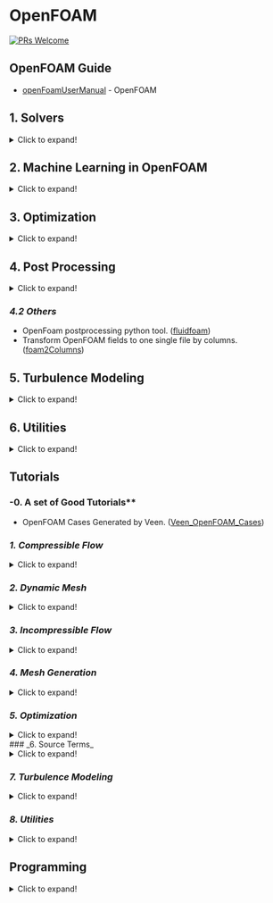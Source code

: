 # OpenFOAM

[![PRs Welcome](https://img.shields.io/badge/PRs-welcome-brightgreen.svg?style=flat-square)](http://makeapullrequest.com)

## **OpenFOAM Guide**
* [openFoamUserManual](https://github.com/yunoicytail/openFoamUserManual) - OpenFOAM


## **1. Solvers**
<details>
  <summary>Click to expand!</summary>
  
### _1.1 Aeroacoustics_
* Aeroacoustic Solver for weakly compressible flows. ([Hybrid-Methods-in-Openfoam](https://github.com/jiaqiwang969/Hybrid-Methods-in-Openfoam))
* Dynamic Library for Computational Aeroacoustics. ([libAcoustics](https://github.com/unicfdlab/libAcoustics))

### _1.2 Compressible Flow_
* Density based solver for steady and unsteady simulation of high speed compressible flows. ([rhoDST](https://github.com/DSTECHNO/rhoDST))
* modification of rhoCentralFoam with RK4 schme. ([rhoCentralRKFoam](https://github.com/jiaqiwang969/rhoCentralRKFoam), [rhoCentralRK4Foam](https://github.com/SiboLi666/rhoCentralRK4Foam), [rhoCentralFoamRK4Sponge](https://github.com/jiaqiwang969/rhoCentralFoamRK4Sponge))
* Implict Coupled Simulations. ([ICSFoam](https://github.com/stefanoOliani/ICSFoam))
* Energy conserving numerical flux is coupled with AUSM+up dissipative fluxes. ([rhoEnergyFoam](https://github.com/davidem88/rhoEnergyFoam))

#### _1.2.1 All Mach Number_
* Semi-implicit hybrid solver based on Kurgranov-Tadmore scheme and PISO method. ([pisoCentralFoam](https://github.com/unicfdlab/pisoCentralFoam))

### _1.3 Combustion_
* A library for OpenFOAM to handel the PLOG keywords in reactions. ([PLOGArrheniusReactions](https://github.com/ZmengXu/PLOGArrheniusReactions))
* Transported JPDF Library and Solver for Reactive Flow Simulation. ([pdfFoam](https://github.com/wildmichael/pdfFoam))
* Using Cantera to calculate species reaction rates. ([CanteraChemistryModel](https://github.com/ZhangYanTJU/CanteraChemistryModel))
* This solver calls Cantera to update T psi mu alpha D in OpenFOAM. ([reactingCanteraFoam](https://github.com/ZhangYanTJU/reactingCanteraFoam))

### _1.4 High-Order Methods_

#### _1.4.1 Discontinuous Galerkin Method_
* High Order Parallel Extensible CFD software. ([HopeFOAM](https://github.com/HopeFOAM/HopeFOAM)))

#### _1.4.2 Weighted Essentially Non-Oscillatory_
* WENO for FVM. ([WENOEXT](https://github.com/WENO-OF/WENOEXT))

### _1.5 Hybrid Solvers_
* Collection of hybrid Central solvers. ([hybridCentralSolvers ](https://github.com/unicfdlab/hybridCentralSolvers))

### _1.6 Immersed Boundary Method_
* Consistent closures for Euler-Lagrange models of bi-disperse gas-particle suspensions derived from particle-resolved direct numerical simulations. ([openHFDIB](https://github.com/fmuni/openHFDIB))

### _1.7 Multiphase_
* Volume of fluid solvers for turbulent isothermal multiphase flows. ([varRhoTurbVOF](https://github.com/wenyuan-fan/varRhoTurbVOF_2))
* blastFoam. ([blastFoam](https://github.com/synthetik-technologies/blastfoam)]
* A porous multiphase toolbox. ([porousMultiphaseFoam](https://github.com/phorgue/porousMultiphaseFoam))
* Lagrangian Particle Tracking on a GPU. ([GPULagrangianFoam](https://github.com/geekynils/GPULagrangianFoam)) - ([Thesis Link](https://github.com/geekynils/Thesis))
* Simulation of wave dynamics. ([olaFlow](https://github.com/phicau/olaFlow))

### _1.8 Molecular Dynamics_

#### _1.8.1 DSMC_
* hyStrath. ([hyStrath](https://github.com/vincentcasseau/hyStrath))

#### _1.8.2 DUGKS_
* Discrete unified gas kinetic scheme. ([dugksFoam](https://github.com/zhulianhua/dugksFoam))

### _1.9 Source Terms_
* Actuator line modeling of vertical-axis turbines. ([turbinesFoam](https://github.com/turbinesFoam/turbinesFoam))
* Generalization of Erik Svenning's solver. ([multipleDiskSimpleFoam](https://github.com/EdgarAMO/multipleDiskSimpleFoam))
* Actuator Cylinder. ([actuatorCylinderSimpleFoam](https://github.com/EdgarAMO/actuatorCylinderSimpleFoam-solver))

### _1.10 Others_
* several additional solvers for OpenFOAM. ([myFoam](https://github.com/furstj/myFoam))
* Dual-mesh hybrid LES/RANS solver. (hybridFoam](https://github.com/xiaoh/hybridFoam))

### _1.11 Libararies and Boundary Conditions_
* Partially reflecting and non-reflecting boundary conditions for simulation of compressible viscous flow. ([NSCBC-openfoam](https://github.com/jiaqiwang969/NSCBC-openfoam))
* LEMOS (University of Rostock) addons for OpenFOAM-2.4.x ([LEMOS-2.4.x](https://github.com/LEMOS-Rostock/LEMOS-2.4.x))
* A real-fluid based thermophysicalModels library OF-6. ([realFluidThermophysicalModels-6](https://github.com/danhnam11/realFluidThermophysicalModels-6))
</details>
  
## **2. Machine Learning in OpenFOAM**
<details>
  <summary>Click to expand!</summary>

* [smartsim-openFOAM](https://github.com/CrayLabs/smartsim-openFOAM)
* Flowtorch. ([flowtorch](https://github.com/FlowModelingControl/flowtorch))
* PythonFOAM: In-situ data analyses with OpenFOAM and Python. ([PythonFOAM](https://github.com/argonne-lcf/PythonFOAM))
* Deploying deep learning in OpenFOAM with TensorFlow. ([TensorFlowFoam](https://github.com/argonne-lcf/TensorFlowFoam))

</details>

## **3. Optimization**
<details>
  <summary>Click to expand!</summary>
  
* Optimal Shape Design in External. ([shapeOptimizationFoam](https://github.com/joslorgom/shapeOptimizationFoam))
* Discrete Adjoint with OpenFOAM. ([dafoam](https://github.com/mdolab/dafoam))
</details>

## **4. Post Processing**
<details>
  <summary>Click to expand!</summary>

### _4.1 Reduced-Order Modeling_
* [AccelerateCFD_CE](https://github.com/IllinoisRocstar/AccelerateCFD_CE) - AccelerateCFD
* [ITHACA-FV ](https://github.com/mathLab/ITHACA-FV) - POD-Galerkin reduced order methods for CFD using Finite Volume Discretisation: vortex shedding around a circular cylinder, 2017.
* [mlfoam](https://github.com/AndreWeiner/mlfoam) - OpenFOAM technical committee on data-driven modeling
</details>

### _4.2 Others_
* OpenFoam postprocessing python tool. ([fluidfoam](https://github.com/fluiddyn/fluidfoam))
* Transform OpenFOAM fields to one single file by columns. ([foam2Columns](https://github.com/ZhangYanTJU/foam2Columns))


## **5. Turbulence Modeling**
<details>
  <summary>Click to expand!</summary>
  
* ShihQuadraticKE turbulence model. ([OpenFOAM](https://github.com/sagarsaroha18/OpenFOAM))
* Several additional models. ([myTurbulenceModels](https://github.com/furstj/myTurbulenceModels))
* Dynamic Smagorinsky. ([dynamicSmagorinsky](https://github.com/ZhangYanTJU/dynamicSmagorinsky))
* A library for wall-modelled Large-Eddy Simulation in OpenFOAM. Mirrored from. ([libWallModelledLES](https://github.com/timofeymukha/libWallModelledLES))
* A set of codes developed for LES in OpenFOAM. ([TurbLab](https://github.com/syavash20/TurbLab))
* Low-Reynolds rough wall functions for the kOmegaSST model from OpenFOAM. ([lowReRoughWallBCs](https://github.com/esteldunedain/lowReRoughWallBCs))
</details>

## **6. Utilities**
<details>
  <summary>Click to expand!</summary>
  
* Computational Fluid Dynamics (CFD) for FreeCAD based on OpenFOAM solver. ([CfdOF](https://github.com/jaheyns/CfdOF))
* How to choose the right schemes in openFOAM. ([fvSchemes](https://github.com/Veenxz/fvSchemes))
</details>

## **Tutorials**

### -0. A set of Good Tutorials**
* OpenFOAM Cases Generated by Veen. ([Veen_OpenFOAM_Cases](https://github.com/Veenxz/Veen_OpenFOAM_Cases))

### _1. Compressible Flow_
<details>
  <summary>Click to expand!</summary>
  
* shock boundary layer interactions in the transonic buffet flow of a compressor cascade. ([DLR-buffet](https://github.com/jiaqiwang969/DLR-buffet))
* Transonic Airoil. ([transonicAirfoilSolution](https://github.com/tahayasardemir/transonicAirfoilSolution))
* Transonic Nozzle. ([transonicNozzle](https://github.com/tahayasardemir/transonicNozzle))
* Transonic shock buffets at a NACA-0012 airfoil. ([naca0012_shock_buffet](https://github.com/AndreWeiner/naca0012_shock_buffet))
</details>

### _2. Dynamic Mesh_
<details>
  <summary>Click to expand!</summary>
  
* Vertical-Axis Wind Turbine. ([VAWTCleanCase](https://github.com/h7ris/VAWTCleanCase))
* Vertical-Axis Wind Turbine. ([VAWT-structured-mesh](https://github.com/EdgarAMO/VAWT-structured-mesh))
* Vertical-Axis Wind Turbine. ([OpenFOAM-2D-VAWT](https://github.com/traviscarrigan/OpenFOAM-2D-VAWT))
* Shape Optmisation of a Vertical Axis Wind Turbine using Invasive Weed Optimisation. ([Shape-Opt-VAWT](https://github.com/pranshupant/Shape-Opt-VAWT))
* This project implements a moving mesh technique on OpenFOAM to solve the case a weir gate opening. ([WeirWithMovingGate](https://github.com/esteldunedain/WeirWithMovingGate))
</details>

### _3. Incompressible Flow_
<details>
  <summary>Click to expand!</summary>
  
* Flow past an airfoil. ([airfoilFoam](https://github.com/socrates-ferna/airfoilFoam))
* NACA airfoil simulation. ([NACAFoil-OpenFOAM](https://github.com/petebachant/NACAFoil-OpenFOAM))
* Python script to run CFD analysis on airfoil using **OpenFOAM** to simulate and **gmsh** to generate mesh. ([Case](https://github.com/enritoomey/airfoilFOAM))
</details>

### _4. Mesh Generation_
<details>
  <summary>Click to expand!</summary>
  
#### _4.1 Block Mesh_
* Flow past a cylinder. ([Von-Karman-Street-Cylinder](https://github.com/EdgarAMO/Von-Karman-Street-Cylinder))
* Flow past an 2D Airfoil. ([airfoil2D](https://github.com/EdgarAMO/airfoil2D))

#### _4.2 snappyHexMesh_
* 3D Circular Pipe. ([pipeflow_snappyHexMesh](https://github.com/theodoreOnzGit/pipeflow_snappyHexMesh))
* Flow past a sphere. (Flow-past-a-sphere-OpenFOAM](https://github.com/EdgarAMO/Flow-past-a-sphere-OpenFOAM))
* Flow past a car. ([Flow-past-a-car-OpenFOAM](https://github.com/EdgarAMO/Flow-past-a-car-OpenFOAM))

#### _4.3 Adaptive Mesh
* This project shows how to use the gradient of flow variables as a criteria to control Adaptive Mesh Refinement (AMR) for OpenFOAM simulations. ([GradientAMR](https://github.com/esteldunedain/GradientAMR))
</details>


### _5. Optimization_
<details>
  <summary>Click to expand!</summary>
  
* Shape Optmisation of a Vertical Axis Wind Turbine using Invasive Weed Optimisation. ([Shape-Opt-VAWT](https://github.com/pranshupant/Shape-Opt-VAWT))
</details>
### _6. Source Terms_
<details>
  <summary>Click to expand!</summary>
  
* VAWT by ALM. ([NTNU-HAWT-turbinesFoam](https://github.com/petebachant/NTNU-HAWT-turbinesFoam))
* Wind farm by actuator disk. ([actuator-disk-farm](https://github.com/EdgarAMO/actuator-disk-farm)])
* This project implements a sink term applicable to the momentum conservation equation of the multiphase OpenFOAM solvers (interFoam, interIsoFoam), which attenuates velocities in the air phase. ([airVelocityAttenuation](https://github.com/esteldunedain/airVelocityAttenuation))
</details>

### _7. Turbulence Modeling_
<details>
  <summary>Click to expand!</summary>
  
* Parametric analysis for SSTtransition turbulence model. ([SSTtransition-turbulence-model](https://github.com/jiaqiwang969/SSTtransition-turbulence-model))
* Turbulence Model verification. ([Backward Facing Step](https://github.com/jiaqiwang969/backward-step))
* Turbulence Model verification. ([2D Bump](https://github.com/jiaqiwang969/Axis-2Dbump))
</details>

### _8. Utilities_
<details>
  <summary>Click to expand!</summary>
  
* Some Python utilities I found useful in manipulating OpenFOAM cases in automated simulation procedures.. ([openfoam_python](https://github.com/openfoamtutorials/openfoam_python))
* OpenFOAM cases from my YouTube channel. ([OpenFOAM-Cases-Interfluo](https://github.com/Interfluo/OpenFOAM-Cases-Interfluo))
</details>

## **Programming**
<details>
  <summary>Click to expand!</summary>
  
* [BasicOpenFOAMProgrammingTutorials](https://github.com/UnnamedMoose/BasicOpenFOAMProgrammingTutorials) - set of OpenFOAM® programming tutorials!
* [foam2Columns](https://github.com/ZhangYanTJU/foam2Columns) - foam2Columns
</details>






